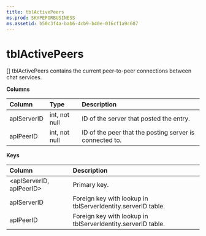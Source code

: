 ```yaml
---
title: tblActivePeers
ms.prod: SKYPEFORBUSINESS
ms.assetid: b50c3f4a-bab6-4cb9-b40e-016cf1a9c607
---
```



# tblActivePeers
[]
tblActivePeers contains the current peer-to-peer connections between chat services.
  
    
    


**Columns**


|**Column**|**Type**|**Description**|
|:-----|:-----|:-----|
|aplServerID  <br/> |int, not null  <br/> |ID of the server that posted the entry.  <br/> |
|aplPeerID  <br/> |int, not null  <br/> |ID of the peer that the posting server is connected to.  <br/> |
   

**Keys**


|**Column**|**Description**|
|:-----|:-----|
|<aplServerID, aplPeerID>  <br/> |Primary key.  <br/> |
|aplServerID  <br/> |Foreign key with lookup in tblServerIdentity.serverID table.  <br/> |
|aplPeerID  <br/> |Foreign key with lookup in tblServerIdentity.serverID table.  <br/> |
   

